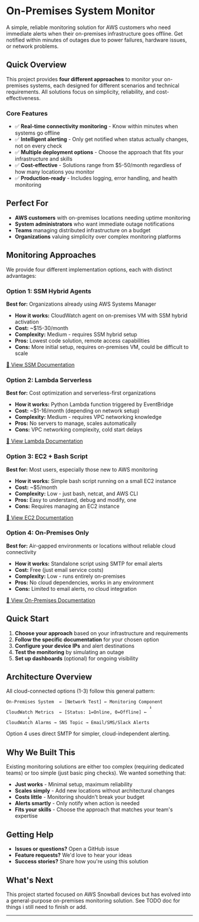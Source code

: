 # On-Premises System Monitor

A simple, reliable monitoring solution for AWS customers who need immediate alerts when their on-premises infrastructure goes offline. Get notified within minutes of outages due to power failures, hardware issues, or network problems.

## Quick Overview

This project provides **four different approaches** to monitor your on-premises systems, each designed for different scenarios and technical requirements. All solutions focus on simplicity, reliability, and cost-effectiveness.

### Core Features
- ✅ **Real-time connectivity monitoring** - Know within minutes when systems go offline
- ✅ **Intelligent alerting** - Only get notified when status actually changes, not on every check
- ✅ **Multiple deployment options** - Choose the approach that fits your infrastructure and skills
- ✅ **Cost-effective** - Solutions range from $5-50/month regardless of how many locations you monitor
- ✅ **Production-ready** - Includes logging, error handling, and health monitoring

## Perfect For
- **AWS customers** with on-premises locations needing uptime monitoring
- **System administrators** who want immediate outage notifications  
- **Teams** managing distributed infrastructure on a budget
- **Organizations** valuing simplicity over complex monitoring platforms

## Monitoring Approaches
We provide four different implementation options, each with distinct advantages:

### Option 1: SSM Hybrid Agents
**Best for:** Organizations already using AWS Systems Manager

- **How it works:** CloudWatch agent on on-premises VM with SSM hybrid activation
- **Cost:** ~$15-30/month
- **Complexity:** Medium - requires SSM hybrid setup
- **Pros:** Lowest code solution, remote access capabilities
- **Cons:** More initial setup, requires on-premises VM, could be difficult to scale

[📖 View SSM Documentation](./option-3-ssm-agents/README.md)

### Option 2: Lambda Serverless
**Best for:** Cost optimization and serverless-first organizations

- **How it works:** Python Lambda function triggered by EventBridge
- **Cost:** ~$1-16/month (depending on network setup)
- **Complexity:** Medium - requires VPC networking knowledge
- **Pros:** No servers to manage, scales automatically
- **Cons:** VPC networking complexity, cold start delays

[📖 View Lambda Documentation](./option-2-serverless/lamda-deployment-guide.md)

### Option 3: EC2 + Bash Script
**Best for:** Most users, especially those new to AWS monitoring

- **How it works:** Simple bash script running on a small EC2 instance
- **Cost:** ~$5/month
- **Complexity:** Low - just bash, netcat, and AWS CLI
- **Pros:** Easy to understand, debug and modify, one 
- **Cons:** Requires managing an EC2 instance

[📖 View EC2 Documentation](./option-1-ec2-bash/README.md)

### Option 4: On-Premises Only
**Best for:** Air-gapped environments or locations without reliable cloud connectivity

- **How it works:** Standalone script using SMTP for email alerts
- **Cost:** Free (just email service costs)
- **Complexity:** Low - runs entirely on-premises
- **Pros:** No cloud dependencies, works in any environment
- **Cons:** Limited to email alerts, no cloud integration

[📖 View On-Premises Documentation](./option-4-on-prem-only/README.md)

## Quick Start

1. **Choose your approach** based on your infrastructure and requirements
2. **Follow the specific documentation** for your chosen option
3. **Configure your device IPs** and alert destinations
4. **Test the monitoring** by simulating an outage
5. **Set up dashboards** (optional) for ongoing visibility

## Architecture Overview

All cloud-connected options (1-3) follow this general pattern:

```
On-Premises System  ← [Network Test] ← Monitoring Component
                                                      ↓
CloudWatch Metrics  ← [Status: 1=Online, 0=Offline] ←
        ↓
CloudWatch Alarms → SNS Topic → Email/SMS/Slack Alerts
```

Option 4 uses direct SMTP for simpler, cloud-independent alerting.


## Why We Built This

Existing monitoring solutions are either too complex (requiring dedicated teams) or too simple (just basic ping checks). We wanted something that:

- **Just works** - Minimal setup, maximum reliability
- **Scales simply** - Add new locations without architectural changes
- **Costs little** - Monitoring shouldn't break your budget
- **Alerts smartly** - Only notify when action is needed
- **Fits your skills** - Choose the approach that matches your team's expertise

## Getting Help

- **Issues or questions?** Open a GitHub issue
- **Feature requests?** We'd love to hear your ideas
- **Success stories?** Share how you're using this solution

## What's Next

This project started focused on AWS Snowball devices but has evolved into a general-purpose on-premises monitoring solution. See TODO doc for things i still need to finish or add.

---
